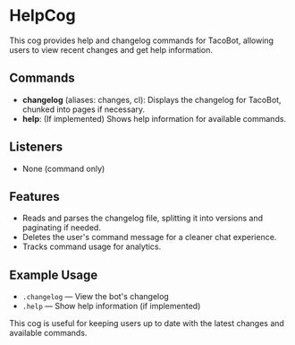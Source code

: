 # HelpCog

This cog provides help and changelog commands for TacoBot, allowing users to view recent changes and get help information.

## Commands

- **changelog** (aliases: changes, cl): Displays the changelog for TacoBot, chunked into pages if necessary.
- **help**: (If implemented) Shows help information for available commands.

## Listeners

- None (command only)

## Features

- Reads and parses the changelog file, splitting it into versions and paginating if needed.
- Deletes the user's command message for a cleaner chat experience.
- Tracks command usage for analytics.

## Example Usage

- `.changelog` — View the bot's changelog
- `.help` — Show help information (if implemented)

This cog is useful for keeping users up to date with the latest changes and available commands.
